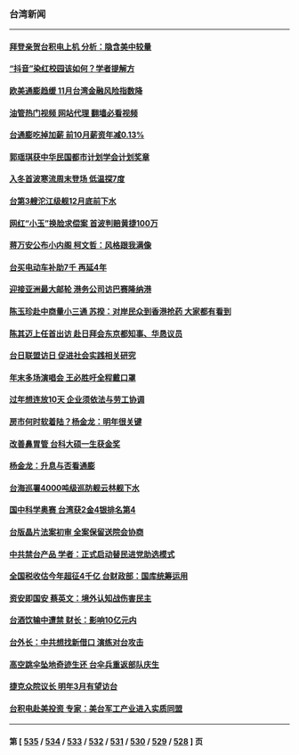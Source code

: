 ### 台湾新闻
---
#### [拜登亲贺台积电上机 分析：隐含美中较量](../../pages/ncid1349361/n13883456.md?12131645) 
#### [“抖音”染红校园该如何？学者提解方](../../pages/ncid1349361/n13883073.md?12131645) 
#### [欧美通膨趋缓 11月台湾金融风险指数降](../../pages/ncid1349361/n13883264.md?12131645) 
#### [油管热门视频 网站代理 翻墙必看视频](http://138.2.39.72:81/youtube.html?epic-marker?12131645)
#### [台通膨吃掉加薪 前10月薪资年减0.13%](../../pages/ncid1349361/n13883250.md?12131645) 
#### [郭瑶琪获中华民国都市计划学会计划奖章](../../pages/ncid1349361/n13883347.md?12131645) 
#### [入冬首波寒流周末登场 低温探7度](../../pages/ncid1349361/n13883354.md?12131645) 
#### [台第3艘沱江级舰12月底前下水](../../pages/ncid1349361/n13883352.md?12131645) 
#### [网红“小玉”换脸求偿案 首波判赔黄捷100万](../../pages/ncid1349361/n13883356.md?12131645) 
#### [蒋万安公布小内阁 柯文哲：风格跟我满像](../../pages/ncid1349361/n13883322.md?12131645) 
#### [台买电动车补助7千 再延4年](../../pages/ncid1349361/n13883248.md?12131645) 
#### [迎接亚洲最大邮轮 港务公司访巴赛隆纳港](../../pages/ncid1349361/n13883252.md?12131645) 
#### [陈玉珍赴中商量小三通 苏揆：对岸民众到香港抢药 大家都有看到](../../pages/ncid1349361/n13883324.md?12131645) 
#### [陈其迈上任首出访 赴日拜会东京都知事、华恳议员](../../pages/ncid1349361/n13883329.md?12131645) 
#### [台日联盟访日 促进社会实践相关研究](../../pages/ncid1349361/n13883283.md?12131645) 
#### [年末多场演唱会 王必胜吁全程戴口罩](../../pages/ncid1349361/n13883284.md?12131645) 
#### [过年想连放10天 企业须依法与劳工协调](../../pages/ncid1349361/n13883288.md?12131645) 
#### [房市何时软着陆？杨金龙：明年很关键](../../pages/ncid1349361/n13883305.md?12131645) 
#### [改善鼻胃管 台科大硕一生获金奖](../../pages/ncid1349361/n13883306.md?12131645) 
#### [杨金龙：升息与否看通膨](../../pages/ncid1349361/n13883303.md?12131645) 
#### [台海巡署4000吨级巡防舰云林舰下水](../../pages/ncid1349361/n13883243.md?12131645) 
#### [国中科学奥赛 台湾获2金4银排名第4](../../pages/ncid1349361/n13883294.md?12131645) 
#### [台版晶片法案初审 全案保留送院会协商](../../pages/ncid1349361/n13883262.md?12131645) 
#### [中共禁台产品 学者：正式启动替民进党助选模式](../../pages/ncid1349361/n13883260.md?12131645) 
#### [全国税收估今年超征4千亿 台财政部：国库统筹运用](../../pages/ncid1349361/n13883270.md?12131645) 
#### [资安即国安 蔡英文：境外认知战伤害民主](../../pages/ncid1349361/n13883271.md?12131645) 
#### [台酒饮输中遭禁 财长：影响10亿元内](../../pages/ncid1349361/n13883273.md?12131645) 
#### [台外长：中共想找新借口 演练对台攻击](../../pages/ncid1349361/n13883079.md?12131645) 
#### [高空跳伞坠地奇迹生还 台伞兵重返部队庆生](../../pages/ncid1349361/n13882683.md?12131645) 
#### [捷克众院议长 明年3月有望访台](../../pages/ncid1349361/n13882680.md?12131645) 
#### [台积电赴美投资 专家：美台军工产业进入实质同盟](../../pages/ncid1349361/n13882686.md?12131645) 

---
#### 第 [ [535](./535.md?12131645) / [534](./534.md?12131645) / [533](./533.md?12131645) / [532](./532.md?12131645) / [531](./531.md?12131645) / [530](./530.md?12131645) / [529](./529.md?12131645) / [528](./528.md?12131645) ] 页
